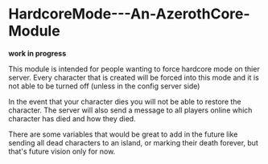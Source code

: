 # HardcoreMode---An-AzerothCore-Module

**work in progress**

This module is intended for people wanting to force hardcore mode on thier server.
Every character that is created will be forced into this mode and it is not able to be turned off (unless in the config server side)

In the event that your character dies you will not be able to restore the character.
The server will also send a message to all players online which character has died and how they died.

There are some variables that would be great to add in the future like sending all dead characters to an island, or marking their death forever, but that's future vision only for now.

